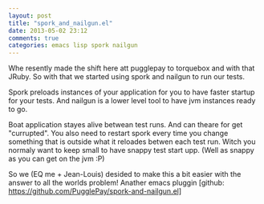 ```yaml
---
layout: post
title: "spork_and_nailgun.el"
date: 2013-05-02 23:12
comments: true
categories: emacs lisp spork nailgun
---
```


Whe resently made the shift here att pugglepay to torquebox and with that JRuby.
So with that we started using spork and nailgun to run our tests.

Spork preloads instances of your application for you to have faster
startup for your tests. And nailgun is a lower level tool to have jvm
instances ready to go.

Boat application stayes alive betwean test runs. And can theare for
get "currupted". You also need to restart spork every time you change
something that is outside what it reloades betwen each test run.
Witch you normaly want to keep small to have snappy test start upp.
(Well as snappy as you can get on the jvm :P)

So we (EQ me + Jean-Louis) desided to make this a bit easier with the
answer to all the worlds problem! Anather emacs pluggin
[github: https://github.com/PugglePay/spork-and-nailgun.el]
